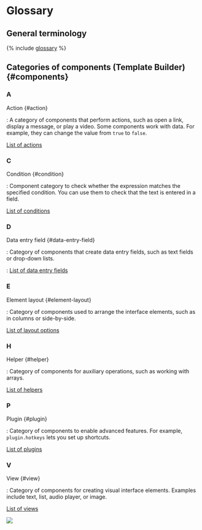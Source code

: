 # Glossary

## General terminology

{% include [glossary](../_includes/glossary.md) %}

## Categories of components (Template Builder) {#components}

### A

Action {#action}

: A category of components that perform actions, such as open a link, display a message, or play a video. Some components work with data. For example, they can change the value from `true` to `false`.

  [List of actions](reference/actions.md)

### C

Condition {#condition}

: Component category to check whether the expression matches the specified condition. You can use them to check that the text is entered in a field.

  [List of conditions](reference/conditions.md)

### D

Data entry field {#data-entry-field}

: Category of components that create data entry fields, such as text fields or drop-down lists.

: [List of data entry fields](reference/fields.md)

### E

Element layout {#element-layout}

: Category of components used to arrange the interface elements, such as in columns or side-by-side.

  [List of layout options](reference/layouts.md)

### H

Helper {#helper}

: Category of components for auxiliary operations, such as working with arrays.

  [List of helpers](reference/helpers.md)

### P

Plugin {#plugin}

: Category of components to enable advanced features. For example, `plugin.hotkeys` lets you set up shortcuts.

  [List of plugins](reference/plugins.md)

### V

View {#view}

: Category of components for creating visual interface elements. Examples include text, list, audio player, or image.

  [List of views](reference/views.md)

[![](_images/buttons/contact-support.svg)](concepts/support.md)